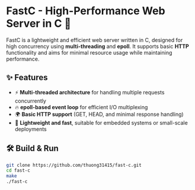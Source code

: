 # FastC - High-Performance Web Server in C 🚀

FastC is a lightweight and efficient web server written in C, designed for high concurrency using **multi-threading** and **epoll**. It supports basic **HTTP** functionality and aims for minimal resource usage while maintaining performance.

## ✨ Features
- ⚡ **Multi-threaded architecture** for handling multiple requests concurrently
- 🔥 **epoll-based event loop** for efficient I/O multiplexing
- 🌍 **Basic HTTP support** (GET, HEAD, and minimal response handling)
- 🔧 **Lightweight and fast**, suitable for embedded systems or small-scale deployments

## 🛠️ Build & Run
```sh
git clone https://github.com/thuong31415/fast-c.git
cd fast-c
make
./fast-c
